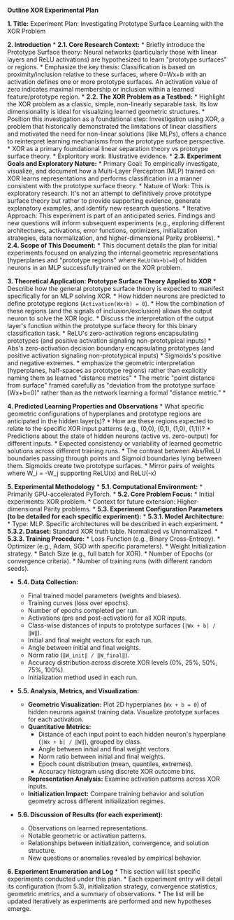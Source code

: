 **Outline XOR Experimental Plan**

**1. Title:** Experiment Plan: Investigating Prototype Surface Learning with the XOR Problem

**2. Introduction**
    * **2.1. Core Research Context:**
        * Briefly introduce the Prototype Surface theory: Neural networks (particularly those with linear layers and ReLU activations) are hypothesized to learn "prototype surfaces" or regions.
        * Emphasize the key thesis: Classification is based on proximity/inclusion relative to these surfaces, where 0=Wx+b with an activation defines one or more prototype surfaces. An activation value of zero indicates maximal membership or inclusion within a learned feature/prototype region.
    * **2.2. The XOR Problem as a Testbed:**
        * Highlight the XOR problem as a classic, simple, non-linearly separable task. Its low dimensionality is ideal for visualizing learned geometric structures.
        * Position this investigation as a foundational step: Investigation using XOR, a problem that historically demonstrated the limitations of linear classifiers and motivated the need for non-linear solutions (like MLPs), offers a chance to reinterpret learning mechanisms from the prototype surface perspective.
        * XOR as a primary foundational linear separation theory vs prototype surface theory.
        * Exploritory work. Illustrative evidence.
    * **2.3. Experiment Goals and Exploratory Nature:**
        * Primary Goal: To empirically investigate, visualize, and document how a Multi-Layer Perceptron (MLP) trained on XOR learns representations and performs classification in a manner consistent with the prototype surface theory.
        * Nature of Work: This is exploratory research. It's not an attempt to definitively prove prototype surface theory but rather to provide supporting evidence, generate explanatory examples, and identify new research questions.
        * Iterative Approach: This experiment is part of an anticipated series. Findings and new questions will inform subsequent experiments (e.g., exploring different architectures, activations, error functions, optimizers, initialization strategies, data normalization, and higher-dimensional Parity problems).
    * **2.4. Scope of This Document:**
        * This document details the plan for initial experiments focused on analyzing the internal geometric representations (hyperplanes and "prototype regions" where `ReLU(Wx+b)=0`) of hidden neurons in an MLP successfully trained on the XOR problem.

**3. Theoretical Application: Prototype Surface Theory Applied to XOR**
    * Describe how the general prototype surface theory is expected to manifest specifically for an MLP solving XOR.
    * How hidden neurons are predicted to define prototype regions (`Activation(Wx+b) = 0`).
    * How the combination of these regions (and the signals of inclusion/exclusion) allows the output neuron to solve the XOR logic.
    * Discuss the interpretation of the output layer's function within the prototype surface theory for this binary classification task.
    * ReLU's zero-activation regions encapsulating prototypes (and positive activation signaling non-prototypical inputs) 
    * Abs's zero-activation decision boundary encapsulating prototypes (and positive activation signaling non-prototypical inputs) 
    * Sigmoids's positive and negative extremes.
    * emphasize the geometric interpretation (hyperplanes, half-spaces as prototype regions) rather than explicitly naming them as learned "distance metrics"
    * The metric "point distance from surface" framed carefully as "deviation from the prototype surface (Wx+b=0)" rather than as the network learning a formal "distance metric."
    * 

**4. Predicted Learning Properties and Observations**
    * What specific geometric configurations of hyperplanes and prototype regions are anticipated in the hidden layer(s)?
    * How are these regions expected to relate to the specific XOR input patterns (e.g., (0,0), (0,1), (1,0), (1,1))?
    * Predictions about the state of hidden neurons (active vs. zero-output) for different inputs.
    * Expected consistency or variability of learned geometric solutions across different training runs.
    * The contrast between Abs/ReLU boundaries passing through points and Sigmoid boundaries lying between them. Sigmoids create two prototype surfaces.
    * Mirror pairs of weights where W_i = -W_j supporting ReLU(x) and ReLU(-x)

**5. Experimental Methodology**
    * **5.1. Computational Environment:**
        * Primarily GPU-accelerated PyTorch.
    * **5.2. Core Problem Focus:**
        * Initial experiments: XOR problem.
        * Context for future extension: Higher-dimensional Parity problems.
    * **5.3. Experiment Configuration Parameters (to be detailed for each specific experiment):**
        * **5.3.1. Model Architecture:**
            * Type: MLP. Specific architectures will be described in each experiment.
        * **5.3.2. Dataset:** Standard XOR truth table. Normalized vs Unnormalized.
        * **5.3.3. Training Procedure:**
            * Loss Function (e.g., Binary Cross-Entropy).
            * Optimizer (e.g., Adam, SGD with specific parameters).
            * Weight Initialization strategy.
            * Batch Size (e.g., full batch for XOR).
            * Number of Epochs (or convergence criteria).
            * Number of training runs (with different random seeds).
* **5.4. Data Collection:**
    * Final trained model parameters (weights and biases).
    * Training curves (loss over epochs).
    * Number of epochs completed per run.
    * Activations (pre and post-activation) for all XOR inputs.
    * Class-wise distances of inputs to prototype surfaces (`|Wx + b| / ‖W‖`).
    * Initial and final weight vectors for each run.
    * Angle between initial and final weights.
    * Norm ratio (`‖W_init‖ / ‖W_final‖`).
    * Accuracy distribution across discrete XOR levels (0%, 25%, 50%, 75%, 100%).
    * Initialization method used in each run.

* **5.5. Analysis, Metrics, and Visualization:**
    * **Geometric Visualization:** Plot 2D hyperplanes (`Wx + b = 0`) of hidden neurons against training data. Visualize prototype surfaces for each activation.
    * **Quantitative Metrics:**
        * Distance of each input point to each hidden neuron's hyperplane (`|Wx + b| / ‖W‖`), grouped by class.
        * Angle between initial and final weight vectors.
        * Norm ratio between initial and final weights.
        * Epoch count distribution (mean, quantiles, extremes).
        * Accuracy histogram using discrete XOR outcome bins.
    * **Representation Analysis:** Examine activation patterns across XOR inputs.
    * **Initialization Impact:** Compare training behavior and solution geometry across different initialization regimes.

* **5.6. Discussion of Results (for each experiment):**
    * Observations on learned representations.
    * Notable geometric or activation patterns.
    * Relationships between initialization, convergence, and solution structure.
    * New questions or anomalies revealed by empirical behavior.

**6. Experiment Enumeration and Log**
    * This section will list specific experiments conducted under this plan.
    * Each experiment entry will detail its configuration (from 5.3), initialization strategy, convergence statistics, geometric metrics, and a summary of observations.
    * The list will be updated iteratively as experiments are performed and new hypotheses emerge.
